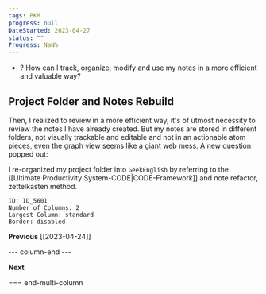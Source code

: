 ```yaml
---
tags: PKM
progress: null
DateStarted: 2023-04-27
status: ""
Progress: NaN%
---
```


- ? How can I track, organize, modify and use my notes in a more efficient and valuable way?

## Project Folder and Notes Rebuild

Then, I realized to review in a more efficient way, it's of utmost necessity to review the notes I have already created. But my notes are stored in different folders, not visually trackable and editable and not in an actionable atom pieces, even the graph view seems like a giant web mess. A new question popped out:

I re-organized my project folder into `GeekEnglish` by referring to the [[Ultimate Productivity System-CODE|CODE-Framework]] and note refactor, zettelkasten method.

```start-multi-column
ID: ID_5601
Number of Columns: 2
Largest Column: standard
Border: disabled
```

**Previous**
[[2023-04-24]]

--- column-end ---

**Next**

=== end-multi-column
